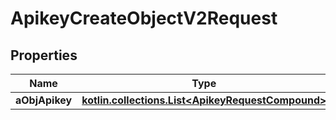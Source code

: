 
# ApikeyCreateObjectV2Request

## Properties
Name | Type | Description | Notes
------------ | ------------- | ------------- | -------------
**aObjApikey** | [**kotlin.collections.List&lt;ApikeyRequestCompound&gt;**](ApikeyRequestCompound.md) |  | 



